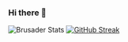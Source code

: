 ### Hi there 👋

![Brusader Stats](https://github-readme-stats.vercel.app/api?username=rcalfplural&count_private=true&show_icons=true&theme=dracula&include_all_commits=true)
[![GitHub Streak](https://github-readme-streak-stats.herokuapp.com/?user=DenverCoder1)](https://git.io/streak-stats)
<!--
**RJOOJ-JS/RJOOJ-JS** is a ✨ _special_ ✨ repository because its `README.md` (this file) appears on your GitHub profile.

Here are some ideas to get you started:

- 🔭 I’m currently working on ...
- 🌱 I’m currently learning ...
- 👯 I’m looking to collaborate on ...
- 🤔 I’m looking for help with ...
- 💬 Ask me about ...
- 📫 How to reach me: ...
- 😄 Pronouns: ...
- ⚡ Fun fact: ...
-->
